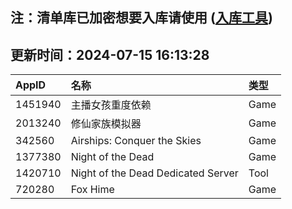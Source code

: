 ## 注：清单库已加密想要入库请使用 ([入库工具](https://github.com/BlankTMing/ManifestAutoUpdate/releases))

## 更新时间：2024-07-15 16:13:28
| AppID | 名称 | 类型  |
| :-------------------- | :----------------------------- | :----------- |
| 1451940 | 主播女孩重度依赖| Game |
| 2013240 | 修仙家族模拟器| Game |
| 342560 | Airships: Conquer the Skies| Game |
| 1377380 | Night of the Dead| Game |
| 1420710 | Night of the Dead Dedicated Server| Tool |
| 720280 | Fox Hime| Game |
